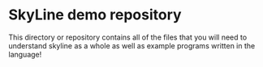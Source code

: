 # SkyLine demo repository 

This directory or repository contains all of the files that you will need to understand skyline as a whole as well as example programs written in the language!
